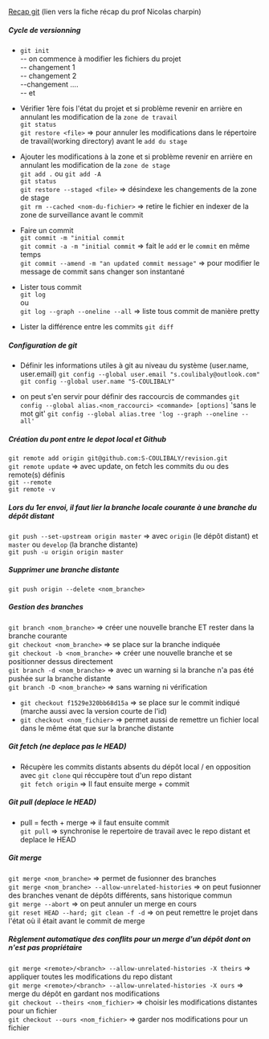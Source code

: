 [Recap git](https://github.com/O-clock-Uther/playlist-blue) (lien vers la fiche récap du prof Nicolas charpin)

##### Cycle de versionning

- `git init` <br>
  -- on commence à modifier les fichiers du projet<br>
  -- changement 1<br>
  -- changement 2 <br>
  --changement ....<br>
  -- et <br>

- Vérifier 1ère fois l'état du projet et si problème revenir en arrière en annulant les modification de la `zone de travail`<br>
  `git status`<br>
  `git restore <file>` => pour annuler les modifications dans le répertoire de travail(working directory) avant le `add du stage`<br>

- Ajouter les modifications à la zone et si problème revenir en arrière en annulant les modification de la `zone de stage`<br>
  `git add .` ou `git add -A`<br>
  `git status`<br>
  `git restore --staged <file>` => désindexe les changements de la zone de stage<br>
  `git rm --cached <nom-du-fichier>` => retire le fichier en indexer de la zone de surveillance avant le commit<br>

- Faire un commit<br>
  `git commit -m "initial commit`<br>
  `git commit -a -m "initial commit` => fait le `add` er le `commit` en même temps<br>
  `git commit --amend -m "an updated commit message"` => pour modifier le message de commit sans changer son instantané<br>

- Lister tous commit<br>
  `git log`<br>
  ou<br>
  `git log --graph --oneline --all` => liste tous commit de manière pretty<br>

- Lister la différence entre les commits
  `git diff`<br>

##### Configuration de git

- Définir les informations utiles à git au niveau du système (user.name, user.email)
  `git config --global user.email "s.coulibaly@outlook.com"`<br>
  `git config --global user.name "S-COULIBALY"`<br>

- on peut s'en servir pour définir des raccourcis de commandes
  `git config --global alias.<nom_raccourci> <commande> [options]` 'sans le mot git'
  `git config --global alias.tree 'log --graph --oneline --all'`

##### Création du pont entre le depot local et Github

`git remote add origin git@github.com:S-COULIBALY/revision.git`<br>
`git remote update` => avec update, on fetch les commits du ou des remote(s) définis<br>
`git --remote`<br>
`git remote -v`<br>

##### Lors du 1er envoi, il faut lier la branche locale courante à une branche du dépôt distant

`git push --set-upstream origin master` => avec `origin` (le dépôt distant) et `master` ou `develop` (la branche distante)<br>
`git push -u origin origin master`<br>

##### Supprimer une branche distante

`git push origin --delete <nom_branche>`<br>

##### Gestion des branches

`git branch <nom_branche>` => créer une nouvelle branche ET rester dans la branche courante<br>
`git checkout <nom_branche>` => se place sur la branche indiquée<br>
`git checkout -b <nom_branche>` => créer une nouvelle branche et se positionner dessus directement<br>
`git branch -d <nom_branche>` => avec un warning si la branche n'a pas été pushée sur la branche distante<br>
`git branch -D <nom_branche>` => sans warning ni vérification<br>

- `git checkout f1529e320bb68d15a` => se place sur le commit indiqué (marche aussi avec la version courte de l'id)<br>
- `git checkout <nom_fichier>` => permet aussi de remettre un fichier local dans le même état que sur la branche distante<br>

##### Git fetch (ne deplace pas le HEAD)

- Récupère les commits distants absents du dépôt local / en opposition avec `git clone` qui réccupère tout d'un repo distant<br>
  `git fetch origin` => Il faut ensuite merge + commit<br>

##### Git pull (deplace le HEAD)

- pull = fecth + merge => il faut ensuite commit<br>
  `git pull` => synchronise le repertoire de travail avec le repo distant et deplace le HEAD<br>

##### Git merge

`git merge <nom_branche>` => permet de fusionner des branches<br>
`git merge <nom_branche> --allow-unrelated-histories` => on peut fusionner des branches venant de dépôts différents, sans historique commun<br>
`git merge --abort` => on peut annuler un merge en cours<br>
`git reset HEAD --hard; git clean -f -d` => on peut remettre le projet dans l'état où il était avant le commit de merge<br>

##### Règlement automatique des conflits pour un merge d'un dépôt dont on n'est pas propriétaire

`git merge <remote>/<branch> --allow-unrelated-histories -X theirs` => appliquer toutes les modifications du repo distant<br>
`git merge <remote>/<branch> --allow-unrelated-histories -X ours` => merge du dépôt en gardant nos modifications<br>
`git checkout --theirs <nom_fichier>` => choisir les modifications distantes pour un fichier<br>
`git checkout --ours <nom_fichier>` => garder nos modifications pour un fichier<br>
